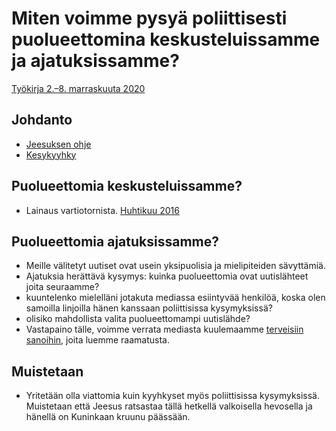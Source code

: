 # Miten voimme pysyä poliittisesti puolueettomina keskusteluissamme ja ajatuksissamme?
[Työkirja 2.–8. marraskuuta 2020](https://wol.jw.org/fi/wol/d/r16/lp-fi/202020402)


## Johdanto
* [Jeesuksen ohje](https://wol.jw.org/fi/wol/b/r16/lp-fi/nwtsty/40/10#study=discover&v=40:10:16-40:10:17)
* [Kesykyyhky](https://fi.wikipedia.org/wiki/Kesykyyhky)


## Puolueettomia keskusteluissamme?
* Lainaus vartiotornista. [Huhtikuu 2016](https://wol.jw.org/fi/wol/d/r16/lp-fi/2016288#h=18:0-20:0)

## Puolueettomia ajatuksissamme?
* Meille välitetyt uutiset ovat usein yksipuolisia ja mielipiteiden sävyttämiä. 
* Ajatuksia herättävä kysymys: kuinka puolueettomia ovat uutislähteet joita seuraamme?
* kuuntelenko mielelläni jotakuta mediassa esiintyvää henkilöä, koska olen samoilla linjoilla hänen kanssaan poliittisissa kysymyksissä?
* olisiko mahdollista valita puolueettomampi uutislähde?
* Vastapaino tälle, voimme verrata mediasta kuulemaamme [terveisiin sanoihin](https://wol.jw.org/fi/wol/b/r16/lp-fi/nwtsty/55/1#study=discover&v=55:1:13), joita luemme raamatusta.

## Muistetaan
* Yritetään olla viattomia kuin kyyhkyset myös poliittisissa kysymyksissä. Muistetaan että Jeesus ratsastaa tällä hetkellä valkoisella hevosella ja hänellä on Kuninkaan kruunu päässään.

